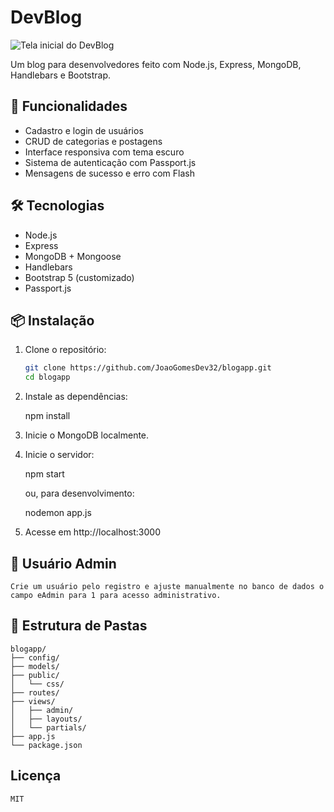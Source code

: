 # DevBlog

![Tela inicial do DevBlog](./public/img/Captura%20de%20ecrã%202025-05-17%20143022.png)

Um blog para desenvolvedores feito com Node.js, Express, MongoDB, Handlebars e Bootstrap.

## 🚀 Funcionalidades

- Cadastro e login de usuários
- CRUD de categorias e postagens
- Interface responsiva com tema escuro
- Sistema de autenticação com Passport.js
- Mensagens de sucesso e erro com Flash

## 🛠️ Tecnologias

- Node.js
- Express
- MongoDB + Mongoose
- Handlebars
- Bootstrap 5 (customizado)
- Passport.js

## 📦 Instalação

1. Clone o repositório:
   ```bash
   git clone https://github.com/JoaoGomesDev32/blogapp.git
   cd blogapp

2. Instale as dependências:

    npm install

3. Inicie o MongoDB localmente.

4. Inicie o servidor:

    npm start

    ou, para desenvolvimento:

    nodemon app.js

5. Acesse em http://localhost:3000

## 👤 Usuário Admin

    Crie um usuário pelo registro e ajuste manualmente no banco de dados o campo eAdmin para 1 para acesso administrativo.

## 📂 Estrutura de Pastas

    blogapp/
    ├── config/
    ├── models/
    ├── public/
    │   └── css/
    ├── routes/
    ├── views/
    │   ├── admin/
    │   ├── layouts/
    │   └── partials/
    ├── app.js
    └── package.json

## Licença

    MIT
